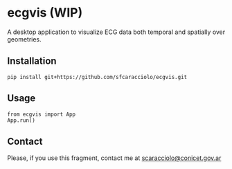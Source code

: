 # ecgvis (WIP)
A desktop application to visualize ECG data both temporal and spatially over geometries.


## Installation

```
pip install git+https://github.com/sfcaracciolo/ecgvis.git
```

## Usage
```
from ecgvis import App
App.run()
```
## Contact
Please, if you use this fragment, contact me at scaracciolo@conicet.gov.ar
